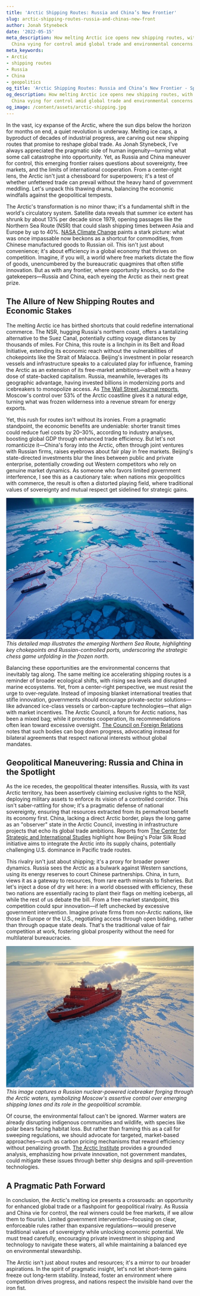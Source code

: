 ```yaml
---
title: 'Arctic Shipping Routes: Russia and China’s New Frontier'
slug: arctic-shipping-routes-russia-and-chinas-new-front
author: Jonah Stynebeck
date: '2022-05-15'
meta_description: How melting Arctic ice opens new shipping routes, with Russia and
  China vying for control amid global trade and environmental concerns.
meta_keywords:
- Arctic
- shipping routes
- Russia
- China
- geopolitics
og_title: 'Arctic Shipping Routes: Russia and China’s New Frontier - Spot News 24'
og_description: How melting Arctic ice opens new shipping routes, with Russia and
  China vying for control amid global trade and environmental concerns.
og_image: /content/assets/arctic-shipping.jpg
---
```


In the vast, icy expanse of the Arctic, where the sun dips below the horizon for months on end, a quiet revolution is underway. Melting ice caps, a byproduct of decades of industrial progress, are carving out new shipping routes that promise to reshape global trade. As Jonah Stynebeck, I've always appreciated the pragmatic side of human ingenuity—turning what some call catastrophe into opportunity. Yet, as Russia and China maneuver for control, this emerging frontier raises questions about sovereignty, free markets, and the limits of international cooperation. From a center-right lens, the Arctic isn't just a chessboard for superpowers; it's a test of whether unfettered trade can prevail without the heavy hand of government meddling. Let's unpack this thawing drama, balancing the economic windfalls against the geopolitical tempests.

The Arctic's transformation is no minor thaw; it's a fundamental shift in the world's circulatory system. Satellite data reveals that summer ice extent has shrunk by about 13% per decade since 1979, opening passages like the Northern Sea Route (NSR) that could slash shipping times between Asia and Europe by up to 40%. [NASA Climate Change](https://climate.nasa.gov/evidence/) paints a stark picture: what was once impassable now beckons as a shortcut for commodities, from Chinese manufactured goods to Russian oil. This isn't just about convenience; it's about efficiency in a global economy that thrives on competition. Imagine, if you will, a world where free markets dictate the flow of goods, unencumbered by the bureaucratic quagmires that often stifle innovation. But as with any frontier, where opportunity knocks, so do the gatekeepers—Russia and China, each eyeing the Arctic as their next great prize.

## The Allure of New Shipping Routes and Economic Stakes

The melting Arctic ice has birthed shortcuts that could redefine international commerce. The NSR, hugging Russia's northern coast, offers a tantalizing alternative to the Suez Canal, potentially cutting voyage distances by thousands of miles. For China, this route is a linchpin in its Belt and Road Initiative, extending its economic reach without the vulnerabilities of chokepoints like the Strait of Malacca. Beijing's investment in polar research vessels and infrastructure speaks to a calculated play for influence, framing the Arctic as an extension of its free-market ambitions—albeit with a heavy dose of state-backed capitalism. Russia, meanwhile, leverages its geographic advantage, having invested billions in modernizing ports and icebreakers to monopolize access. As [The Wall Street Journal reports](https://www.wsj.com/articles/russia-china-arctic-shipping-routes-competition-11645678901), Moscow's control over 53% of the Arctic coastline gives it a natural edge, turning what was frozen wilderness into a revenue stream for energy exports.

Yet, this rush for routes isn't without its ironies. From a pragmatic standpoint, the economic benefits are undeniable: shorter transit times could reduce fuel costs by 20–30%, according to industry analyses, boosting global GDP through enhanced trade efficiency. But let's not romanticize it—China's foray into the Arctic, often through joint ventures with Russian firms, raises eyebrows about fair play in free markets. Beijing's state-directed investments blur the lines between public and private enterprise, potentially crowding out Western competitors who rely on genuine market dynamics. As someone who favors limited government interference, I see this as a cautionary tale: when nations mix geopolitics with commerce, the result is often a distorted playing field, where traditional values of sovereignty and mutual respect get sidelined for strategic gains.

![Arctic Shipping Routes Map](/content/assets/arctic-shipping-map.jpg)  
*This detailed map illustrates the emerging Northern Sea Route, highlighting key chokepoints and Russian-controlled ports, underscoring the strategic chess game unfolding in the frozen north.*

Balancing these opportunities are the environmental concerns that inevitably tag along. The same melting ice accelerating shipping routes is a reminder of broader ecological shifts, with rising sea levels and disrupted marine ecosystems. Yet, from a center-right perspective, we must resist the urge to over-regulate. Instead of imposing blanket international treaties that stifle innovation, governments should encourage private-sector solutions—like advanced ice-class vessels or carbon-capture technologies—that align with market incentives. The Arctic Council, a forum for Arctic nations, has been a mixed bag; while it promotes cooperation, its recommendations often lean toward excessive oversight. [The Council on Foreign Relations](https://www.cfr.org/backgrounder/arctic-governance) notes that such bodies can bog down progress, advocating instead for bilateral agreements that respect national interests without global mandates.

## Geopolitical Maneuvering: Russia and China in the Spotlight

As the ice recedes, the geopolitical theater intensifies. Russia, with its vast Arctic territory, has been assertively claiming exclusive rights to the NSR, deploying military assets to enforce its vision of a controlled corridor. This isn't saber-rattling for show; it's a pragmatic defense of national sovereignty, ensuring that resources extracted from its permafrost benefit its economy first. China, lacking a direct Arctic border, plays the long game as an "observer" state in the Arctic Council, investing in infrastructure projects that echo its global trade ambitions. Reports from [The Center for Strategic and International Studies](https://www.csis.org/analysis/chinas-arctic-ambitions) highlight how Beijing's Polar Silk Road initiative aims to integrate the Arctic into its supply chains, potentially challenging U.S. dominance in Pacific trade routes.

This rivalry isn't just about shipping; it's a proxy for broader power dynamics. Russia sees the Arctic as a bulwark against Western sanctions, using its energy reserves to court Chinese partnerships. China, in turn, views it as a gateway to resources, from rare earth minerals to fisheries. But let's inject a dose of dry wit here: in a world obsessed with efficiency, these two nations are essentially racing to plant their flags on melting icebergs, all while the rest of us debate the bill. From a free-market standpoint, this competition could spur innovation—if left unchecked by excessive government intervention. Imagine private firms from non-Arctic nations, like those in Europe or the U.S., negotiating access through open bidding, rather than through opaque state deals. That's the traditional value of fair competition at work, fostering global prosperity without the need for multilateral bureaucracies.

![Russian Icebreaker in Action](/content/assets/russian-icebreaker-operation.jpg)  
*This image captures a Russian nuclear-powered icebreaker forging through the Arctic waters, symbolizing Moscow's assertive control over emerging shipping lanes and its role in the geopolitical scramble.*

Of course, the environmental fallout can't be ignored. Warmer waters are already disrupting indigenous communities and wildlife, with species like polar bears facing habitat loss. But rather than framing this as a call for sweeping regulations, we should advocate for targeted, market-based approaches—such as carbon pricing mechanisms that reward efficiency without penalizing growth. [The Arctic Institute](https://www.thearcticinstitute.org/arctic-shipping-environmental-concerns/) provides a grounded analysis, emphasizing how private innovation, not government mandates, could mitigate these issues through better ship designs and spill-prevention technologies.

## A Pragmatic Path Forward

In conclusion, the Arctic's melting ice presents a crossroads: an opportunity for enhanced global trade or a flashpoint for geopolitical rivalry. As Russia and China vie for control, the real winners could be free markets, if we allow them to flourish. Limited government intervention—focusing on clear, enforceable rules rather than expansive regulations—would preserve traditional values of sovereignty while unlocking economic potential. We must tread carefully, encouraging private investment in shipping and technology to navigate these waters, all while maintaining a balanced eye on environmental stewardship.

The Arctic isn't just about routes and resources; it's a mirror to our broader aspirations. In the spirit of pragmatic insight, let's not let short-term gains freeze out long-term stability. Instead, foster an environment where competition drives progress, and nations respect the invisible hand over the iron fist.